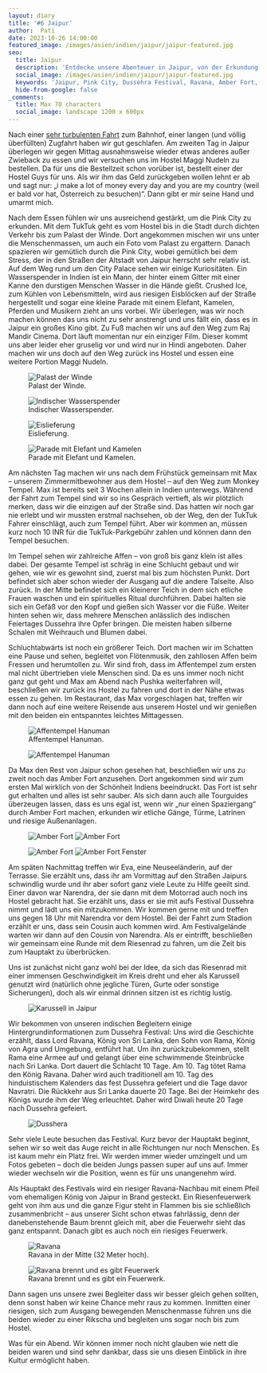 ```yaml
---
layout: diary
title: '#6 Jaipur'
author:  Pati
date: 2023-10-26 14:00:00
featured_image: /images/asien/indien/jaipur/jaipur-featured.jpg
seo:
  title: Jaipur
  description: 'Entdecke unsere Abenteuer in Jaipur, von der Erkundung der Pink City bis zum spektakulären Dussehra Festival mit Ravana-Verbrennung und Feuerwerk.'
  social_image: /images/asien/indien/jaipur/jaipur-featured.jpg
  keywords: 'Jaipur, Pink City, Dussehra Festival, Ravana, Amber Fort, Affentempel Hanuman, Raj Mandir Cinema, indische Kultur'
  hide-from-google: false
_comments:
  title: Max 70 characters
  social_image: landscape 1200 x 600px
---
```

Nach einer [sehr turbulenten Fahrt](von-neu-delhi-nach-jaipur) zum Bahnhof, einer langen (und völlig überfüllten) Zugfahrt haben wir gut geschlafen. Am zweiten Tag in Jaipur überlegen wir gegen Mittag ausnahmsweise wieder etwas anderes außer Zwieback zu essen und wir versuchen uns im Hostel Maggi Nudeln zu bestellen. Da für uns die Bestellzeit schon vorüber ist, bestellt einer der Hostel Guys für uns. Als wir ihm das Geld zurückgeben wollen lehnt er ab und sagt nur: „i make a lot of money every day and you are my country (weil er bald vor hat, Österreich zu besuchen)“. Dann gibt er mir seine Hand und umarmt mich. 

Nach dem Essen fühlen wir uns ausreichend gestärkt, um die Pink City zu erkunden. Mit dem TukTuk geht es vom Hostel bis in die Stadt durch dichten Verkehr bis zum Palast der Winde. Dort angekommen mischen wir uns unter die Menschenmassen, um auch ein Foto vom Palast zu ergattern. Danach spazieren wir gemütlich durch die Pink City, wobei gemütlich bei dem Stress, der in den Straßen der Altstadt von Jaipur herrscht sehr relativ ist. Auf dem Weg rund um den City Palace sehen wir einige Kuriositäten. Ein Wasserspender in Indien ist ein Mann, der hinter einem Gitter mit einer Kanne den durstigen Menschen Wasser in die Hände gießt. Crushed Ice, zum Kühlen von Lebensmitteln, wird aus riesigen Eisblöcken auf der Straße hergestellt und sogar eine kleine Parade mit einem Elefant, Kamelen, Pferden und Musikern zieht an uns vorbei. Wir überlegen, was wir noch machen können das uns nicht zu sehr anstrengt und uns fällt ein, dass es in Jaipur ein großes Kino gibt. Zu Fuß machen wir uns auf den Weg zum Raj Mandir Cinema. Dort läuft momentan nur ein einziger Film. Dieser kommt uns aber leider eher gruselig vor und wird nur in Hindi angeboten. Daher machen wir uns doch auf den Weg zurück ins Hostel und essen eine weitere Portion Maggi Nudeln. 

<div class="img2">
<figure>
 	<img src="/images/asien/indien/jaipur/jaipur-8.jpg" alt="Palast der Winde">
  <figcaption> Palast der Winde.</figcaption>
</figure>
<figure>
  <img src="/images/asien/indien/jaipur/jaipur-9.jpg" alt="Indischer Wasserspender">
  <figcaption> Indischer Wasserspender.</figcaption>
</figure>
</div>

<div class="img2">
<figure>
 	<img src="/images/asien/indien/jaipur/jaipur-1.jpg" alt="Eislieferung">
  <figcaption> Eislieferung.</figcaption>
</figure>
<figure>
  <img src="/images/asien/indien/jaipur/jaipur-10.jpg" alt="Parade mit Elefant und Kamelen">
  <figcaption> Parade mit Elefant und Kamelen.</figcaption>
</figure>
</div>

Am nächsten Tag machen wir uns nach dem Frühstück gemeinsam mit Max – unserem Zimmermitbewohner aus dem Hostel – auf den Weg zum Monkey Tempel. Max ist bereits seit 3 Wochen allein in Indien unterwegs. Während der Fahrt zum Tempel sind wir so ins Gespräch vertieft, als wir plötzlich merken, dass wir die einzigen auf der Straße sind. Das hatten wir noch gar nie erlebt und wir mussten erstmal nachsehen, ob der Weg, den der TukTuk Fahrer einschlägt, auch zum Tempel führt. Aber wir kommen an, müssen kurz noch 10 INR für die TukTuk-Parkgebühr zahlen und können dann den Tempel besuchen.

Im Tempel sehen wir zahlreiche Affen – von groß bis ganz klein ist alles dabei. Der gesamte Tempel ist schräg in eine Schlucht gebaut und wir gehen, wie wir es gewohnt sind, zuerst mal bis zum höchsten Punkt. Dort befindet sich aber schon wieder der Ausgang auf die andere Talseite. Also zurück. In der Mitte befindet sich ein kleinerer Teich in dem sich etliche Frauen waschen und ein spirituelles Ritual durchführen. Dabei halten sie sich ein Gefäß vor den Kopf und gießen sich Wasser vor die Füße. Weiter hinten sehen wir, dass mehrere Menschen anlässlich des indischen Feiertages Dussehra ihre Opfer bringen. Die meisten haben silberne Schalen mit Weihrauch und Blumen dabei.

Schluchtabwärts ist noch ein größerer Teich. Dort machen wir im Schatten eine Pause und sehen, begleitet von Flötenmusik, den zahllosen Affen beim Fressen und herumtollen zu. Wir sind froh, dass im Affentempel zum ersten mal nicht übertrieben viele Menschen sind. Da es uns immer noch nicht ganz gut geht und Max am Abend nach Pushka weiterfahren will, beschließen wir zurück ins Hostel zu fahren und dort in der Nähe etwas essen zu gehen. Im Restaurant, das Max vorgeschlagen hat, treffen wir dann noch auf eine weitere Reisende aus unserem Hostel und wir genießen mit den beiden ein entspanntes leichtes Mittagessen.

<div class="img2">
<figure>
 	<img src="/images/asien/indien/jaipur/jaipur-2.jpg" alt="Affentempel Hanuman">
  <figcaption> Affentempel Hanuman.</figcaption>
</figure>
<figure>
  <img src="/images/asien/indien/jaipur/jaipur-3.jpg" alt="Affentempel Hanuman">
</figure>
</div>

Da Max den Rest von Jaipur schon gesehen hat, beschließen wir uns zu zweit noch das Amber Fort anzusehen. Dort angekommen sind wir zum ersten Mal wirklich von der Schönheit Indiens beeindruckt. Das Fort ist sehr gut erhalten und alles ist sehr sauber. Als sich dann auch alle Tourguides überzeugen lassen, dass es uns egal ist, wenn wir „nur einen Spaziergang“ durch Amber Fort machen, erkunden wir etliche Gänge, Türme, Latrinen und riesige Außenanlagen. 

<figure class="img2">
 	<img src="/images/asien/indien/jaipur/jaipur-11.jpg" alt="Amber Fort">
  <img src="/images/asien/indien/jaipur/jaipur-12.jpg" alt="Amber Fort">
</figure>
<figure class="img2">
 	<img src="/images/asien/indien/jaipur/jaipur-13.jpg" alt="Amber Fort">
  <img src="/images/asien/indien/jaipur/jaipur-14.jpg" alt="Amber Fort Fenster">
</figure>

Am späten Nachmittag treffen wir Eva, eine Neuseeländerin, auf der Terrasse. Sie erzählt uns, dass ihr am Vormittag auf den Straßen Jaipurs schwindlig wurde und ihr aber sofort ganz viele Leute zu Hilfe geeilt sind. Einer davon war Narendra, der sie dann mit dem Motorrad auch noch ins Hostel gebracht hat. Sie erzählt uns, dass er sie mit aufs Festival Dussehra nimmt und lädt uns ein mitzukommen. Wir kommen gerne mit und treffen uns gegen 18 Uhr mit Narendra vor dem Hostel. Bei der Fahrt zum Stadion erzählt er uns, dass sein Cousin auch kommen wird. Am Festivalgelände warten wir dann auf den Cousin von Narendra. Als er eintrifft, beschließen wir gemeinsam eine Runde mit dem Riesenrad zu fahren, um die Zeit bis zum Hauptakt zu überbrücken. 

Uns ist zunächst nicht ganz wohl bei der Idee, da sich das Riesenrad mit einer immensen Geschwindigkeit im Kreis dreht und eher als Karussell genutzt wird (natürlich ohne jegliche Türen, Gurte oder sonstige Sicherungen), doch als wir einmal drinnen sitzen ist es richtig lustig. 

<figure class="img1">
 	<img src="/images/asien/indien/jaipur/jaipur-4.jpg" alt="Karussell in Jaipur">
</figure>

Wir bekommen von unseren indischen Begleitern einige Hintergrundinformationen zum Dussehra Festival: Uns wird die Geschichte erzählt, dass Lord Ravana, König von Sri Lanka, den Sohn von Rama, König von Agra und Umgebung, entführt hat. Um ihn zurückzubekommen, stellt Rama eine Armee auf und gelangt über eine schwimmende Steinbrücke nach Sri Lanka. Dort dauert die Schlacht 10 Tage. Am 10. Tag tötet Rama den König Ravana. Daher wird auch traditionell am 10. Tag des hinduistischem Kalenders das fest Dussehra gefeiert und die Tage davor Navratri. Die Rückkehr aus Sri Lanka dauerte 20 Tage. Bei der Heimkehr des Königs wurde ihm der Weg erleuchtet. Daher wird Diwali heute 20 Tage nach Dussehra gefeiert.

<figure class="img1">
 	<img src="/images/asien/indien/jaipur/jaipur-6.jpg" alt="Dusshera">
</figure>

Sehr viele Leute besuchen das Festival. Kurz bevor der Hauptakt beginnt, sehen wir so weit das Auge reicht in alle Richtungen nur noch Menschen. Es ist kaum mehr ein Platz frei. Wir werden immer wieder umzingelt und um Fotos gebeten – doch die beiden Jungs passen super auf uns auf. Immer wieder wechseln wir die Position, wenn es für uns unangenehm wird.

Als Hauptakt des Festivals wird ein riesiger Ravana-Nachbau mit einem Pfeil vom ehemaligen König von Jaipur in Brand gesteckt. Ein Riesenfeuerwerk geht von ihm aus und die ganze Figur steht in Flammen bis sie schließlich zusammenbricht – aus unserer Sicht schon etwas fahrlässig, denn der danebenstehende Baum brennt gleich mit, aber die Feuerwehr sieht das ganz entspannt. Danach gibt es auch noch ein riesiges Feuerwerk.

<div class="img2">
<figure>
 	<img src="/images/asien/indien/jaipur/jaipur-5.jpg" alt="Ravana">
  <figcaption> Ravana in der Mitte (32 Meter hoch).</figcaption>
</figure>
<figure>
  <img src="/images/asien/indien/jaipur/jaipur-7.jpg" alt="Ravana brennt und es gibt Feuerwerk">
  <figcaption> Ravana brennt und es gibt ein Feuerwerk.</figcaption>
</figure>
</div>

Dann sagen uns unsere zwei Begleiter dass wir besser gleich gehen sollten, denn sonst haben wir keine Chance mehr raus zu kommen. Inmitten einer riesigen, sich zum Ausgang bewegenden Menschenmasse führen uns die beiden wieder zu einer Rikscha und begleiten uns sogar noch bis zum Hostel.

Was für ein Abend. Wir können immer noch nicht glauben wie nett die beiden waren und sind sehr dankbar, dass sie uns diesen Einblick in ihre Kultur ermöglicht haben.

